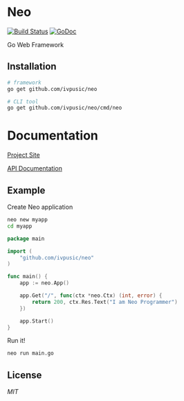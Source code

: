 Neo
====
[![Build Status](https://travis-ci.org/ivpusic/neo.svg?branch=master)](https://travis-ci.org/ivpusic/neo)
[![GoDoc](https://godoc.org/github.com/ivpusic/neo?status.svg)](https://godoc.org/github.com/ivpusic/neo)

Go Web Framework

## Installation

```bash
# framework
go get github.com/ivpusic/neo

# CLI tool
go get github.com/ivpusic/neo/cmd/neo
```

# Documentation
[Project Site](http://ivpusic.github.io/neo)

[API Documentation](http://godoc.org/github.com/ivpusic/neo)

## Example

Create Neo application
```bash
neo new myapp
cd myapp
```

```Go
package main

import (
    "github.com/ivpusic/neo"
)

func main() {
    app := neo.App()

    app.Get("/", func(ctx *neo.Ctx) (int, error) {
        return 200, ctx.Res.Text("I am Neo Programmer")
    })

    app.Start()
}
```

Run it!
```bash
neo run main.go
```

## License
*MIT*
